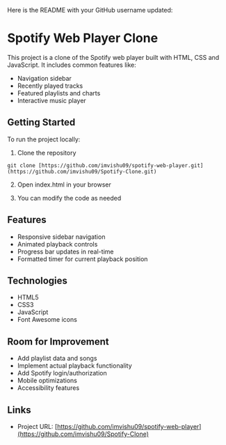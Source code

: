 Here is the README with your GitHub username updated:

# Spotify Web Player Clone

This project is a clone of the Spotify web player built with HTML, CSS and JavaScript. It includes common features like:

- Navigation sidebar  
- Recently played tracks
- Featured playlists and charts
- Interactive music player

## Getting Started

To run the project locally:

1. Clone the repository

```
git clone [https://github.com/imvishu09/spotify-web-player.git](https://github.com/imvishu09/Spotify-Clone.git)
``` 

2. Open index.html in your browser

3. You can modify the code as needed

## Features

- Responsive sidebar navigation
- Animated playback controls
- Progress bar updates in real-time  
- Formatted timer for current playback position

## Technologies

- HTML5
- CSS3
- JavaScript
- Font Awesome icons

## Room for Improvement

- Add playlist data and songs
- Implement actual playback functionality
- Add Spotify login/authorization
- Mobile optimizations
- Accessibility features

## Links

- Project URL: [https://github.com/imvishu09/spotify-web-player](https://github.com/imvishu09/Spotify-Clone)
